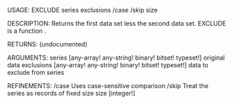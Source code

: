 USAGE:
     EXCLUDE series exclusions /case /skip size

DESCRIPTION:
     Returns the first data set less the second data set.
     EXCLUDE is a function .

RETURNS:
    (undocumented)

ARGUMENTS:
    series [any-array! any-string! binary! bitset! typeset!]
        original data
    exclusions [any-array! any-string! binary! bitset! typeset!]
        data to exclude from series

REFINEMENTS:
    /case
        Uses case-sensitive comparison
    /skip
        Treat the series as records of fixed size
    size [integer!]
